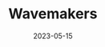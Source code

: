 ---
weight: 8
images:
- https://www.instagram.com/p/CsRZj7PROTd/media/?size=l

title: Wavemakers
multipleColumn: true
date: 2023-05-15
tags:
- archive # all posts
- digitalart
- illustration
- fanart
---